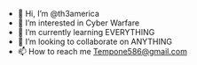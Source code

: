 - 👋 Hi, I’m @th3america
- 👀 I’m interested in Cyber Warfare
- 🌱 I’m currently learning EVERYTHING
- 💞️ I’m looking to collaborate on ANYTHING
- 📫 How to reach me Tempone586@gmail.com

<!---
th3america/th3america is a ✨ special ✨ repository because its `README.md` (this file) appears on your GitHub profile.
You can click the Preview link to take a look at your changes.
--->

